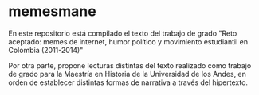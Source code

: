# memesmane
En este repositorio está compilado el texto del trabajo de grado "Reto aceptado: memes de internet, humor político y movimiento estudiantil en Colombia (2011-2014)"

Por otra parte, propone lecturas distintas del texto realizado como trabajo de grado para la Maestría en Historia de la Universidad de los Andes, en orden de establecer distintas formas de narrativa a través del hipertexto. 
